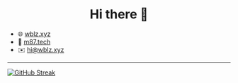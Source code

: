 <h1 align="center">Hi there 👋</h1>

- 🌐 [wblz.xyz](https://wblz.xyz)
- 💼 [m87.tech](https://m87.tech/)
- ✉️ [hi@wblz.xyz](mailto:hi@wblz.xyz)

---

[![GitHub Streak](http://github-readme-streak-stats.herokuapp.com?user=wblazej&theme=dark&background=0d1624)](https://git.io/streak-stats)
